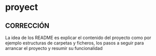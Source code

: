 # proyect
<!--No hemos conseguido conectar el dashboard con el html details. Y en la segunda llamada no rescatábamos los libros de cada categoría usando ${list_name} dentro de la URL cuando hacemos el fetch...de mil formas y maneras y nada, una pena 😔😔😔 -->



## CORRECCIÓN
La idea de los README es explicar el contenido del proyecto como por ejemplo estructuras de carpetas y
ficheros, los pasos a seguir para arrancar el proyecto y resumir su funcionalidad
 
